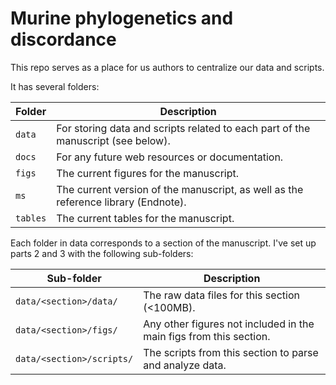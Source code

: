 # Murine phylogenetics and discordance

This repo serves as a place for us authors to centralize our data and scripts.

It has several folders:

| Folder | Description | 
| ------ | ----------- |
| `data` | For storing data and scripts related to each part of the manuscript (see below). |
| `docs` | For any future web resources or documentation. |
| `figs` | The current figures for the manuscript. |
| `ms` | The current version of the manuscript, as well as the reference library (Endnote). |
| `tables` | The current tables for the manuscript. |

Each folder in data corresponds to a section of the manuscript. I've set up parts 2 and 3 with the following sub-folders:

| Sub-folder | Description | 
| ------ | ----------- |
| `data/<section>/data/` | The raw data files for this section (<100MB). |
| `data/<section>/figs/` | Any other figures not included in the main figs from this section. |
| `data/<section>/scripts/` | The scripts from this section to parse and analyze data. |
